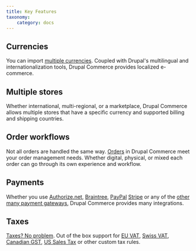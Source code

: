 ```yaml
---
title: Key Features
taxonomy:
    category: docs
---
```


## Currencies

You can import [multiple currencies](../02.setting-up-store/01.importing-currencies). Coupled with Drupal's multilingual and internationalization tools, Drupal Commerce provides localized e-commerce.

## Multiple stores

Whether international, multi-regional, or a marketplace, Drupal Commerce allows multiple stores that have a specific currency and supported billing and shipping countries.

## Order workflows

Not all orders are handled the same way. [Orders](../04.orders) in Drupal Commerce meet your order management needs. Whether digital, physical, or mixed each order can go through its own experience and workflow.

## Payments

Whether you use [Authorize.net](https://www.authorize.net/), [Braintree](https://www.braintreepayments.com/), [PayPal](https://www.paypal.com) [Stripe](https://stripe.com/) or any of the [other many payment gateways](../../developer-guide/payments/available-gateways), Drupal Commerce provides many integrations.

## Taxes

[Taxes? No problem](../07.taxes). Out of the box support for [EU VAT](../07.taxes/01.eu-vat), [Swiss VAT](../07.taxes/02.swiss-vat), [Canadian GST](../07.taxes/03.ca-gst), [US Sales Tax](../07.taxes/04.us-sales-tax) or other custom tax rules.
